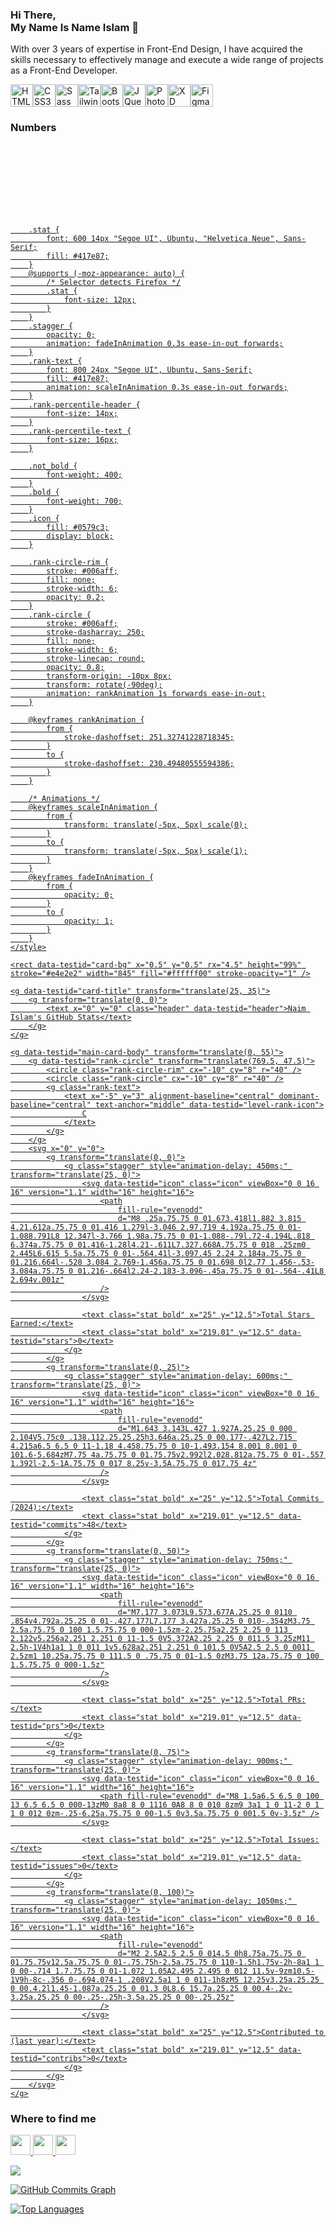 <h3>Hi There, <br>My Name Is Name Islam 👋</h3>
<p>With over 3 years of expertise in Front-End Design, I have acquired the skills necessary to effectively manage and execute a wide range of projects as a Front-End Developer.</p>

<a href="https://developer.mozilla.org/en-US/docs/Glossary/HTML5" target="_blank" rel="noreferrer"><img src="https://raw.githubusercontent.com/danielcranney/readme-generator/main/public/icons/skills/html5-colored.svg" width="36" height="36" alt="HTML5" /></a><a href="https://www.w3.org/TR/CSS/#css" target="_blank" rel="noreferrer"><img src="https://raw.githubusercontent.com/danielcranney/readme-generator/main/public/icons/skills/css3-colored.svg" width="36" height="36" alt="CSS3" /></a><a href="https://sass-lang.com/" target="_blank" rel="noreferrer"><img src="https://raw.githubusercontent.com/danielcranney/readme-generator/main/public/icons/skills/sass-colored.svg" width="36" height="36" alt="Sass" /></a><a href="https://tailwindcss.com/" target="_blank" rel="noreferrer"><img src="https://raw.githubusercontent.com/danielcranney/readme-generator/main/public/icons/skills/tailwindcss-colored.svg" width="36" height="36" alt="TailwindCSS" /></a><a href="https://getbootstrap.com/" target="_blank" rel="noreferrer"><img src="https://raw.githubusercontent.com/danielcranney/readme-generator/main/public/icons/skills/bootstrap-colored.svg" width="36" height="36" alt="Bootstrap" /></a><a href="https://jquery.com/" target="_blank" rel="noreferrer"><img src="https://raw.githubusercontent.com/danielcranney/readme-generator/main/public/icons/skills/jquery-colored.svg" width="36" height="36" alt="JQuery" /></a><a href="https://www.adobe.com/uk/products/photoshop.html" target="_blank" rel="noreferrer"><img src="https://raw.githubusercontent.com/danielcranney/readme-generator/main/public/icons/skills/photoshop-colored.svg" width="36" height="36" alt="Photoshop" /></a><a href="https://www.adobe.com/uk/products/xd.html" target="_blank" rel="noreferrer"><img src="https://raw.githubusercontent.com/danielcranney/readme-generator/main/public/icons/skills/xd-colored.svg" width="36" height="36" alt="XD" /></a><a href="https://www.figma.com/" target="_blank" rel="noreferrer"><img src="https://raw.githubusercontent.com/danielcranney/readme-generator/main/public/icons/skills/figma-colored.svg" width="36" height="36" alt="Figma" /></a>
</p>

<h3>Numbers</h3>

<a href="http://www.github.com/nmollabd">
  <svg width="846" height="195" viewBox="0 0 846 195" fill="none" xmlns="http://www.w3.org/2000/svg" role="img" aria-labelledby="descId">
    <title id="titleId">Naim Islam's GitHub Stats, Rank: C</title>
    <desc id="descId">Total Stars Earned: 1, Total Commits in 2024 : 1, Total PRs: 0, Total Issues: 2, Contributed to (last year): 2</desc>
    <style>
        .header {
            font: 600 18px "Segoe UI", Ubuntu, Sans-Serif;
            fill: #006aff;
            animation: fadeInAnimation 0.8s ease-in-out forwards;
        }
        @supports (-moz-appearance: auto) {
            /* Selector detects Firefox */
            .header {
                font-size: 15.5px;
            }
        }

        .stat {
            font: 600 14px "Segoe UI", Ubuntu, "Helvetica Neue", Sans-Serif;
            fill: #417e87;
        }
        @supports (-moz-appearance: auto) {
            /* Selector detects Firefox */
            .stat {
                font-size: 12px;
            }
        }
        .stagger {
            opacity: 0;
            animation: fadeInAnimation 0.3s ease-in-out forwards;
        }
        .rank-text {
            font: 800 24px "Segoe UI", Ubuntu, Sans-Serif;
            fill: #417e87;
            animation: scaleInAnimation 0.3s ease-in-out forwards;
        }
        .rank-percentile-header {
            font-size: 14px;
        }
        .rank-percentile-text {
            font-size: 16px;
        }

        .not_bold {
            font-weight: 400;
        }
        .bold {
            font-weight: 700;
        }
        .icon {
            fill: #0579c3;
            display: block;
        }

        .rank-circle-rim {
            stroke: #006aff;
            fill: none;
            stroke-width: 6;
            opacity: 0.2;
        }
        .rank-circle {
            stroke: #006aff;
            stroke-dasharray: 250;
            fill: none;
            stroke-width: 6;
            stroke-linecap: round;
            opacity: 0.8;
            transform-origin: -10px 8px;
            transform: rotate(-90deg);
            animation: rankAnimation 1s forwards ease-in-out;
        }

        @keyframes rankAnimation {
            from {
                stroke-dashoffset: 251.32741228718345;
            }
            to {
                stroke-dashoffset: 230.49480555594386;
            }
        }

        /* Animations */
        @keyframes scaleInAnimation {
            from {
                transform: translate(-5px, 5px) scale(0);
            }
            to {
                transform: translate(-5px, 5px) scale(1);
            }
        }
        @keyframes fadeInAnimation {
            from {
                opacity: 0;
            }
            to {
                opacity: 1;
            }
        }
    </style>

    <rect data-testid="card-bg" x="0.5" y="0.5" rx="4.5" height="99%" stroke="#e4e2e2" width="845" fill="#ffffff00" stroke-opacity="1" />

    <g data-testid="card-title" transform="translate(25, 35)">
        <g transform="translate(0, 0)">
            <text x="0" y="0" class="header" data-testid="header">Naim Islam's GitHub Stats</text>
        </g>
    </g>

    <g data-testid="main-card-body" transform="translate(0, 55)">
        <g data-testid="rank-circle" transform="translate(769.5, 47.5)">
            <circle class="rank-circle-rim" cx="-10" cy="8" r="40" />
            <circle class="rank-circle" cx="-10" cy="8" r="40" />
            <g class="rank-text">
                <text x="-5" y="3" alignment-baseline="central" dominant-baseline="central" text-anchor="middle" data-testid="level-rank-icon">
                    C
                </text>
            </g>
        </g>
        <svg x="0" y="0">
            <g transform="translate(0, 0)">
                <g class="stagger" style="animation-delay: 450ms;" transform="translate(25, 0)">
                    <svg data-testid="icon" class="icon" viewBox="0 0 16 16" version="1.1" width="16" height="16">
                        <path
                            fill-rule="evenodd"
                            d="M8 .25a.75.75 0 01.673.418l1.882 3.815 4.21.612a.75.75 0 01.416 1.279l-3.046 2.97.719 4.192a.75.75 0 01-1.088.791L8 12.347l-3.766 1.98a.75.75 0 01-1.088-.79l.72-4.194L.818 6.374a.75.75 0 01.416-1.28l4.21-.611L7.327.668A.75.75 0 018 .25zm0 2.445L6.615 5.5a.75.75 0 01-.564.41l-3.097.45 2.24 2.184a.75.75 0 01.216.664l-.528 3.084 2.769-1.456a.75.75 0 01.698 0l2.77 1.456-.53-3.084a.75.75 0 01.216-.664l2.24-2.183-3.096-.45a.75.75 0 01-.564-.41L8 2.694v.001z"
                        />
                    </svg>

                    <text class="stat bold" x="25" y="12.5">Total Stars Earned:</text>
                    <text class="stat bold" x="219.01" y="12.5" data-testid="stars">0</text>
                </g>
            </g>
            <g transform="translate(0, 25)">
                <g class="stagger" style="animation-delay: 600ms;" transform="translate(25, 0)">
                    <svg data-testid="icon" class="icon" viewBox="0 0 16 16" version="1.1" width="16" height="16">
                        <path
                            fill-rule="evenodd"
                            d="M1.643 3.143L.427 1.927A.25.25 0 000 2.104V5.75c0 .138.112.25.25.25h3.646a.25.25 0 00.177-.427L2.715 4.215a6.5 6.5 0 11-1.18 4.458.75.75 0 10-1.493.154 8.001 8.001 0 101.6-5.684zM7.75 4a.75.75 0 01.75.75v2.992l2.028.812a.75.75 0 01-.557 1.392l-2.5-1A.75.75 0 017 8.25v-3.5A.75.75 0 017.75 4z"
                        />
                    </svg>

                    <text class="stat bold" x="25" y="12.5">Total Commits (2024):</text>
                    <text class="stat bold" x="219.01" y="12.5" data-testid="commits">48</text>
                </g>
            </g>
            <g transform="translate(0, 50)">
                <g class="stagger" style="animation-delay: 750ms;" transform="translate(25, 0)">
                    <svg data-testid="icon" class="icon" viewBox="0 0 16 16" version="1.1" width="16" height="16">
                        <path
                            fill-rule="evenodd"
                            d="M7.177 3.073L9.573.677A.25.25 0 0110 .854v4.792a.25.25 0 01-.427.177L7.177 3.427a.25.25 0 010-.354zM3.75 2.5a.75.75 0 100 1.5.75.75 0 000-1.5zm-2.25.75a2.25 2.25 0 113 2.122v5.256a2.251 2.251 0 11-1.5 0V5.372A2.25 2.25 0 011.5 3.25zM11 2.5h-1V4h1a1 1 0 011 1v5.628a2.251 2.251 0 101.5 0V5A2.5 2.5 0 0011 2.5zm1 10.25a.75.75 0 111.5 0 .75.75 0 01-1.5 0zM3.75 12a.75.75 0 100 1.5.75.75 0 000-1.5z"
                        />
                    </svg>

                    <text class="stat bold" x="25" y="12.5">Total PRs:</text>
                    <text class="stat bold" x="219.01" y="12.5" data-testid="prs">0</text>
                </g>
            </g>
            <g transform="translate(0, 75)">
                <g class="stagger" style="animation-delay: 900ms;" transform="translate(25, 0)">
                    <svg data-testid="icon" class="icon" viewBox="0 0 16 16" version="1.1" width="16" height="16">
                        <path fill-rule="evenodd" d="M8 1.5a6.5 6.5 0 100 13 6.5 6.5 0 000-13zM0 8a8 8 0 1116 0A8 8 0 010 8zm9 3a1 1 0 11-2 0 1 1 0 012 0zm-.25-6.25a.75.75 0 00-1.5 0v3.5a.75.75 0 001.5 0v-3.5z" />
                    </svg>

                    <text class="stat bold" x="25" y="12.5">Total Issues:</text>
                    <text class="stat bold" x="219.01" y="12.5" data-testid="issues">0</text>
                </g>
            </g>
            <g transform="translate(0, 100)">
                <g class="stagger" style="animation-delay: 1050ms;" transform="translate(25, 0)">
                    <svg data-testid="icon" class="icon" viewBox="0 0 16 16" version="1.1" width="16" height="16">
                        <path
                            fill-rule="evenodd"
                            d="M2 2.5A2.5 2.5 0 014.5 0h8.75a.75.75 0 01.75.75v12.5a.75.75 0 01-.75.75h-2.5a.75.75 0 110-1.5h1.75v-2h-8a1 1 0 00-.714 1.7.75.75 0 01-1.072 1.05A2.495 2.495 0 012 11.5v-9zm10.5-1V9h-8c-.356 0-.694.074-1 .208V2.5a1 1 0 011-1h8zM5 12.25v3.25a.25.25 0 00.4.2l1.45-1.087a.25.25 0 01.3 0L8.6 15.7a.25.25 0 00.4-.2v-3.25a.25.25 0 00-.25-.25h-3.5a.25.25 0 00-.25.25z"
                        />
                    </svg>

                    <text class="stat bold" x="25" y="12.5">Contributed to (last year):</text>
                    <text class="stat bold" x="219.01" y="12.5" data-testid="contribs">0</text>
                </g>
            </g>
        </svg>
    </g>
</svg>
</a>

<h3>Where to find me</h3>

<p align="left"> <a href="https://www.facebook.com/sknaim.islam.777" target="_blank" rel="noreferrer"> <picture> <source media="(prefers-color-scheme: dark)" srcset="https://raw.githubusercontent.com/danielcranney/readme-generator/main/public/icons/socials/facebook-dark.svg" /> <source media="(prefers-color-scheme: light)" srcset="https://raw.githubusercontent.com/danielcranney/readme-generator/main/public/icons/socials/facebook.svg" /> <img src="https://raw.githubusercontent.com/danielcranney/readme-generator/main/public/icons/socials/facebook.svg" width="32" height="32" /> </picture> </a> <a href="https://www.github.com/nmollabd" target="_blank" rel="noreferrer"> <picture> <source media="(prefers-color-scheme: dark)" srcset="https://raw.githubusercontent.com/danielcranney/readme-generator/main/public/icons/socials/github-dark.svg" /> <source media="(prefers-color-scheme: light)" srcset="https://raw.githubusercontent.com/danielcranney/readme-generator/main/public/icons/socials/github.svg" /> <img src="https://raw.githubusercontent.com/danielcranney/readme-generator/main/public/icons/socials/github.svg" width="32" height="32" /> </picture> </a> <a href="http://www.instagram.com/naimmolla640/" target="_blank" rel="noreferrer"> <picture> <source media="(prefers-color-scheme: dark)" srcset="undefined" /> <source media="(prefers-color-scheme: light)" srcset="https://raw.githubusercontent.com/danielcranney/readme-generator/main/public/icons/socials/instagram.svg" /> <img src="https://raw.githubusercontent.com/danielcranney/readme-generator/main/public/icons/socials/instagram.svg" width="32" height="32" /> </picture> </a></p>


<a href="http://www.github.com/nmollabd"><img src="https://github-readme-streak-stats.herokuapp.com/?user=nmollabd&stroke=84cc16&background=000000&ring=ef4444&fire=ef4444&currStreakNum=84cc16&currStreakLabel=ef4444&sideNums=84cc16&sideLabels=84cc16&dates=84cc16&hide_border=true" /></a>

<a href="http://www.github.com/nmollabd"><img src="https://github-readme-activity-graph.cyclic.app/graph?username=nmollabd&bg_color=000000&color=84cc16&line=facc15&point=84cc16&area_color=000000&area=true&hide_border=true&custom_title=GitHub%20Commits%20Graph" alt="GitHub Commits Graph" /></a>

<a href="https://github.com/nmollabd" align="left"><img src="https://github-readme-stats.vercel.app/api/top-langs/?username=nmollabd&langs_count=10&title_color=ef4444&text_color=84cc16&icon_color=facc15&bg_color=000000&hide_border=true&locale=en&custom_title=Top%20%Languages" alt="Top Languages" /></a>
